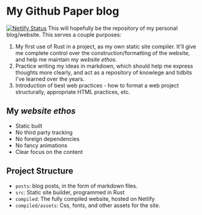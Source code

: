 # My Github Paper blog
[![Netlify Status](https://api.netlify.com/api/v1/badges/523dd062-7ef3-4af4-9785-1a267900d235/deploy-status)](https://app.netlify.com/sites/arya-k/deploys)
This will hopefully be the repository of my personal blog/website. This serves a couple purposes:
 1. My first use of Rust in a project, as my own static site compiler. It'll give me complete control over the construction/formatting of the website, and help me maintain my _website ethos_.
 2. Practice writing my ideas in markdown, which should help me express thoughts more clearly, and act as a repository of knowlege and tidbits I've learned over the years.
 3. Introduction of best web practices - how to format a web project structurally, appropriate HTML practices, etc.

## My _website ethos_
 * Static built
 * No third party tracking
 * No foreign dependencies
 * No fancy animations
 * Clear focus on the content

## Project Structure
 * `posts`: blog posts, in the form of markdown files.
 * `src`: Static site builder, programmed in Rust
 * `compiled`: The fully compiled website, hosted on Netlify
 * `compiled/assets`: Css, fonts, and other assets for the site.

